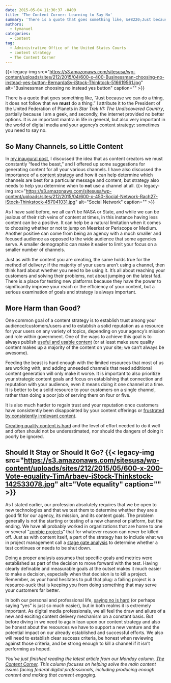 ```yaml
---
date: 2015-05-04 11:30:37 -0400
title: 'The Content Corner: Learning to Say No'
summary: 'There is a quote that goes something like, &#8220;Just because we can do a thing, it does not follow that we must do a thing.&#8221; I attribute it to the President of the United Federation of Planets in Star Trek VI: The Undiscovered Country, partially because I am a geek, and secondly, the internet provided'
authors:
  - tymanuel
categories:
  - Content
tag:
  - Administrative Office of the United States Courts
  - content strategy
  - The Content Corner
---
```


{{< legacy-img src="https://s3.amazonaws.com/sitesusa/wp-content/uploads/sites/212/2015/04/600-x-400-Businessman-choosing-no-instead-yes-button-BernardaSv-iStock-Thinktock-516619561.jpg" alt="Businessman choosing no instead yes button" caption="" >}} 

There is a quote that goes something like, &#8220;Just because we can do a thing, it does not follow that we **must** do a thing.&#8221; I attribute it to the President of the United Federation of Planets in _Star Trek VI: The Undiscovered Country_, partially because I am a geek, and secondly, the internet provided no better options. It is an important mantra in life in general, but also very important in the world of digital media and your agency&#8217;s content strategy: sometimes you need to say no.

## So Many Channels, so Little Content

In [my inaugural post](https://www.WHATEVER/2015/02/09/the-content-corner-content-pillars-the-foundation-of-any-effective-content-strategy/), I discussed the idea that as content creators we must constantly &#8220;feed the beast,&#8221; and I offered up some suggestions for generating content for all your various channels. I have also discussed the importance of a [content strategy](https://www.WHATEVER/2015/03/23/the-content-corner-building-a-content-strategy/) and how it can help determine which channels are best for a particular message and content, but strategy also needs to help you determine when to **not** use a channel at all. {{< legacy-img src="https://s3.amazonaws.com/sitesusa/wp-content/uploads/sites/212/2015/04/600-x-450-Social-Network-Rach27-iStock-Thinkstock-457041031.jpg" alt="Social Network" caption="" >}} 

As I have said before, we all can&#8217;t be NASA or State, and while we can be jealous of their rich veins of content at times, in this instance having less content can be a positive. It can help be a natural limitation when it comes to choosing whether or not to jump on Meerkat or Periscope or Medium. Another positive can come from being an agency with a much smaller and focused audience as opposed to the wide audience that some agencies serve. A smaller demographic can make it easier to limit your focus on a smaller number of channels.

Just as with the content you are creating, the same holds true for the method of delivery: if the majority of your users aren&#8217;t using a channel, then think hard about whether you need to be using it. It&#8217;s all about reaching your customers and solving their problems, not about jumping on the latest fad. There is a place for testing new platforms because they have the power to significantly improve your reach or the efficiency of your content, but a serious examination of goals and strategy is always important.

## More Harm than Good?

One common goal of a content strategy is to establish trust among your audience/customers/users and to establish a solid reputation as a resource for your users on any variety of topics, depending on your agency&#8217;s mission and role within government. One of the ways to achieve this goal is to always publish [useful and usable content](http://alistapart.com/article/thedisciplineofcontentstrategy) (or at least make sure quality content makes up a majority of the content on your site; we can&#8217;t always be awesome).

Feeding the beast is hard enough with the limited resources that most of us are working with, and adding unneeded channels that need additional content generation will only make it worse. It is important to also prioritize your strategic content goals and focus on establishing that connection and reputation with your audience, even it means doing it one channel at a time. It is better to be a solid resource to your customers on a single channel, rather than doing a poor job of serving them on four or five.

It is also much harder to regain trust and your reputation once customers have consistently been disappointed by your content offerings or [frustrated by consistently irrelevant content](http://janrain.com/about/newsroom/press-releases/online-consumers-fed-up-with-irrelevant-content-on-favorite-websites-according-to-janrain-study/).

[Creating quality content is hard](http://www.forbes.com/sites/theyec/2014/04/07/creating-content-is-hard-here-are-three-strategies-for-making-it-easier/) and the level of effort needed to do it well and often should not be underestimated, nor should the dangers of doing it poorly be ignored.

## Should It Stay or Should It Go? {{< legacy-img src="https://s3.amazonaws.com/sitesusa/wp-content/uploads/sites/212/2015/05/600-x-200-Vote-equality-TimArbaev-iStock-Thinkstock-142533078.jpg" alt="Vote equality" caption="" >}} 

As I stated earlier, our profession absolutely requires that we be open to new technologies and that we test them to determine whether they are a good fit for our agency, its mission, and its content goals. The problem generally is not the starting or testing of a new channel or platform, but the ending. We have all probably worked in organizations that are home to one or several &#8220;[zombie projects](http://www.zdnet.com/article/the-truth-about-zombie-projects/)&#8221; that for whatever reason can never be killed off. Just as with content itself, a part of the strategy has to include what we in project management call a [stage gate analysis](http://www.brighthubpm.com/project-planning/46809-an-introduction-to-stage-gate-analysis/) to determine whether a test continues or needs to be shut down.

Doing a proper analysis assumes that specific goals and metrics were established as part of the decision to move forward with the test. Having clearly definable and measurable goals at the outset makes it much easier to make a decision, especially when that decision is to kill a project. Remember, as your hand hesitates to pull that plug: a failing project is a resource-suck that is keeping you from doing something that may serve your customers far better.

In both our personal and professional life, [saying no is hard](http://lifehacker.com/how-people-pleasers-can-learn-to-say-no-more-often-1524324151) (or perhaps saying &#8220;yes&#8221; is just so much easier), but in both realms it is extremely important. As digital media professionals, we all feel the draw and allure of a new and exciting content delivery mechanism on a constant basis. But before diving in we need to again lean upon our content strategy and also be honest about the resources we have to support a new venture and the potential impact on our already established and successful efforts. We also will need to establish clear success criteria, be honest when reviewing against those criteria, and be strong enough to kill a channel if it isn&#8217;t performing as hoped.

_You’ve just finished reading the latest article from our Monday column, [The Content Corner](https://www.WHATEVER/tag/the-content-corner/). This column focuses on helping solve the main content issues facing federal digital professionals, including producing enough content and making that content engaging._